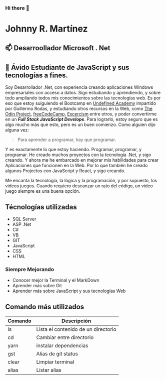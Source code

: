 ### Hi there 👋

<!--
**FrankMorro/FrankMorro** is a ✨ _special_ ✨ repository because its `README.md` (this file) appears on your GitHub profile.

Here are some ideas to get you started:

- 🔭 I’m currently working on ...
- 🌱 I’m currently learning ...
- 👯 I’m looking to collaborate on ...
- 🤔 I’m looking for help with ...
- 💬 Ask me about ...
- 📫 How to reach me: ...
- 😄 Pronouns: ...
- ⚡ Fun fact: ...
-->

# Johnny R. Martínez
## 📫 Desarroollador Microsoft . Net

## 🌱 Ávido Estudiante de **JavaScript** y sus tecnologías a fines.
Soy Desarrollador .Net, con experiencia creando aplicaciones Windows empresariales con acceso a datos. Sigo estudiando y aprendiendo, y sobre todo ampliando todos mis conocimientos sobre las tecnologías web. Es por eso que estoy suiguiendo el Bootcamp en [Undefined Academy](https://undefined.academy) impartido por Guillermo Rodas, y estudiando otros recursos en la Web, como [The Odin Project](https://www.theodinproject.com/paths/full-stack-javascript), [freeCodeCamp](https://www.freecodecamp.org/espanol/learn), [Excercism](https://exercism.org/) entre otros, y poder convertirme en un ***Full Stack JavaScript Develope***. Para lograrlo, estoy seguro que es algo mucho más que esto, pero es un buen comienzo. Como alguien dijo alguna vez: 
>Para aprender a programar, hay que programar.

Y es exactamente lo que estoy haciendo. Programar, programar, y programar. He creado muchos proyectos con la tecnología .Net, y sigo creando. Y ahora me he embarcado en mejorar mis habilidades para crear Aplicaciones que funcionen en la Web. Por lo que también he creado algunos Projectos con JavaScript y React, y sigo creando.

Me encanta la tecnología, la lógica y la programación, y por supuesto, los videos juegos. Cuando requiero descanzar un rato del código, un video juego siempre es una buena opción.

## Técnologías utilizadas

- SQL Server
- ASP .Net
- C# 
- VB
- GIT
- JavaScript
- CSS
- HTML

### Siempre Mejorando
- Conocer mejor la Terminal y el MarkDown
- Aprender más sobre Git
- Aprender más sobre JavaScript y sus tecnologías Web

## Comando más utilizados

| Comando | Descripción                         |
|---------|-------------------------------------|
|ls       | Lista el contenido de un directorio |
|cd       | Cambiar entre directorio            |  
|yarn     | instalar dependencias               |
|gst      | Alias de git status                 |
|clear    | Limpiar terminal                    |
|alias    | Listar alias                        |
